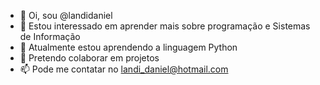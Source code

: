 - 👋 Oi, sou @landidaniel
- 👀 Estou interessado em aprender mais sobre programação e Sistemas de Informação
- 🌱 Atualmente estou aprendendo a linguagem Python
- 💞️ Pretendo colaborar em projetos 
- 📫 Pode me contatar no landi_daniel@hotmail.com

<!---
landidaniel/landidaniel is a ✨ special ✨ repository because its `README.md` (this file) appears on your GitHub profile.
You can click the Preview link to take a look at your changes.
--->
